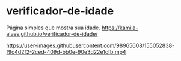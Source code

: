 # verificador-de-idade
Página simples que mostra sua idade.
https://kamila-alves.github.io/verificador-de-idade/

https://user-images.githubusercontent.com/98965608/155052838-f9c4d2f2-2ced-409d-bb0e-90e3d22e1cfb.mp4


